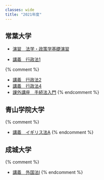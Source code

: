```yaml
---
classes: wide
title: "2021年度"
---
```


## 常葉大学

- [演習　法学・政策学基礎演習](tokoha/basic-seminar)

- [講義　行政法1](tokoha/administrative_law_1)


{% comment %}
- [講義　行政法2](tokoha/administrative_law_2)
- [講義　行政法4](tokoha/administrative_law_4)
- [課外講座　手続法入門](tokoha/introduction_to_procedural_law)
{% endcomment %}

## 青山学院大学

{% comment %}
- [講義　イギリス法A](aoyama/english_law_a)
{% endcomment %}

## 成城大学

{% comment %}
- [講義　外国法I](seijo/foregin_law_1)
{% endcomment %}
